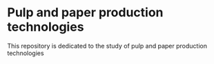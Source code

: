 # Pulp and paper production technologies
This repository is dedicated to the study of pulp and paper production technologies
